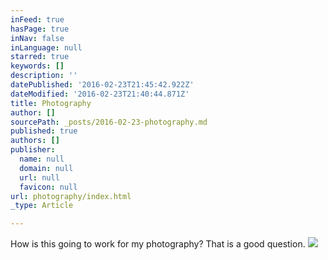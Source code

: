 ```yaml
---
inFeed: true
hasPage: true
inNav: false
inLanguage: null
starred: true
keywords: []
description: ''
datePublished: '2016-02-23T21:45:42.922Z'
dateModified: '2016-02-23T21:40:44.871Z'
title: Photography
author: []
sourcePath: _posts/2016-02-23-photography.md
published: true
authors: []
publisher:
  name: null
  domain: null
  url: null
  favicon: null
url: photography/index.html
_type: Article

---
```

How is this going to work for my photography? That is a good question.
![](https://s3-us-west-2.amazonaws.com/the-grid-img/p/e3b66fa5e7396beaa05a4f8a5b2c7349d978f0c5.jpg)